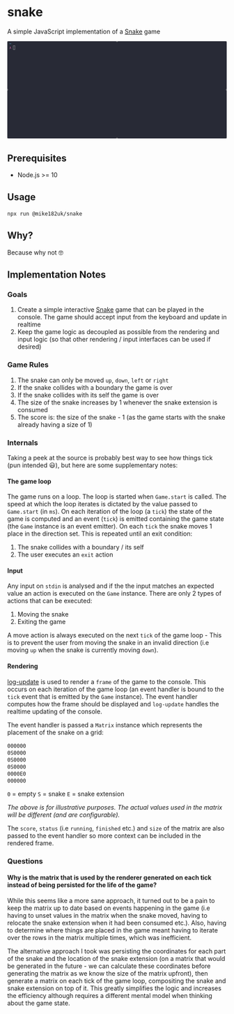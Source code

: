 # snake

A simple JavaScript implementation of a [Snake](https://en.wikipedia.org/wiki/Snake_(video_game_genre)) game

<img src="./demo.gif" />

## Prerequisites

- Node.js >= 10

## Usage

```bash
npx run @mike182uk/snake
```

## Why?

Because why not 🤓

## Implementation Notes

### Goals

1. Create a simple interactive [Snake](https://en.wikipedia.org/wiki/Snake_(video_game_genre)) game that can be played in the console. The game should accept input from the keyboard and update in realtime
2. Keep the game logic as decoupled as possible from the rendering and input logic (so that other rendering / input interfaces can be used if desired)

### Game Rules

1. The snake can only be moved `up`, `down`, `left` or `right`
2. If the snake collides with a boundary the game is over
3. If the snake collides with its self the game is over
4. The size of the snake increases by 1 whenever the snake extension is consumed
5. The score is: the size of the snake - 1 (as the game starts with the snake already having a size of 1)

### Internals

Taking a peek at the source is probably best way to see how things tick (pun intended 😃), but here are some supplementary notes:

#### The game loop

The game runs on a loop. The loop is started when `Game.start` is called. The speed at which the loop iterates is dictated by the value passed to `Game.start` (in `ms`). On each iteration of the loop (a `tick`) the state of the game is computed and an event (`tick`) is emitted containing the game state (the `Game` instance is an event emitter). On each `tick` the snake moves 1 place in the direction set. This is repeated until an exit condition: 
   1. The snake collides with a boundary / its self
   2. The user executes an `exit` action

#### Input

Any input on `stdin` is analysed and if the the input matches an expected value an action is executed on the `Game` instance. There are only 2 types of actions that can be executed:
  1. Moving the snake
  2. Exiting the game

A move action is always executed on the next `tick` of the game loop - This is to prevent the user from moving the snake in an invalid direction (i.e moving `up` when the snake is currently moving `down`).

#### Rendering

[log-update](https://github.com/sindresorhus/log-update) is used to render a `frame` of the game to the console. This occurs on each iteration of the game loop (an event handler is bound to the `tick` event that is emitted by the `Game` instance). The event handler computes how the frame should be displayed and `log-update` handles the realtime updating of the console.

The event handler is passed a `Matrix` instance which represents the placement of the snake on a grid:

```
000000
0S0000
0S0000
0S0000
0000E0
000000
```

`0` = empty `S` = snake `E` = snake extension

_The above is for illustrative purposes. The actual values used in the matrix will be different (and are configurable)._

The `score`, `status` (i.e `running`, `finished` etc.) and `size` of the matrix are also passed to the event handler so more context can be included in the rendered frame.

### Questions

#### Why is the matrix that is used by the renderer generated on each tick instead of being persisted for the life of the game?

While this seems like a more sane approach, it turned out to be a pain to keep the matrix up to date based on events happening in the game (i.e having to unset values in the matrix when the snake moved, having to relocate the snake extension when it had been consumed etc.). Also, having to determine where things are placed in the game meant having to iterate over the rows in the matrix multiple times, which was inefficient. 

The alternative approach I took was persisting the coordinates for each part of the snake and the location of the snake extension (on a matrix that would be generated in the future - we can calculate these coordinates before generating the matrix as we know the size of the matrix upfront), then generate a matrix on each tick of the game loop, compositing the snake and snake extension on top of it. This greatly simplifies the logic and increases the efficiency although requires a different mental model when thinking about the game state.
